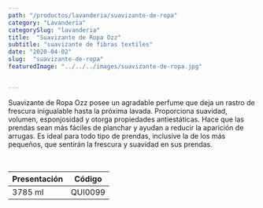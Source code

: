 ```yaml
---
path: "/productos/lavanderia/suavizante-de-ropa"
category: "Lavandería"
categorySlug: "lavanderia"
title:  "Suavizante de Ropa Ozz"
subtitle: "suavizante de fibras textiles"
date: "2020-04-02"
slug:  "suavizante-de-ropa"
featuredImage: "../../../images/suavizante-de-ropa.jpg"


---
```

Suavizante de Ropa Ozz posee un agradable perfume que deja un rastro de frescura inigualable hasta la próxima lavada. Proporciona suavidad, volumen, esponjosidad y otorga propiedades antiestáticas. Hace que las prendas sean más fáciles de planchar y ayudan a reducir la aparición de arrugas. Es ideal para todo tipo de prendas, inclusive la de los más pequeños, que sentirán la frescura y suavidad en sus prendas.

<br>
<table class="min-w-full md:min-w-0 divide-y-0 divide-gray-200">
          <thead class=" bg-white">
            <tr>
              <th scope="col" class="px-6 text-center text-xs font-medium text-blue-500 uppercase tracking-wider">
                Presentación
              </th>
              <th scope="col" class="px-6 py-3 text-center text-xs font-medium text-blue-500 uppercase tracking-wider">
                Código
              </th>
            </tr>
          </thead>
          <tbody>
            <tr class="bg-gray-400">
              <td class="px-6 py-4 whitespace-nowrap text-sm text-gray-700 text-center">
              3785 ml
              </td>
              <td class="px-6 py-4 whitespace-nowrap text-sm text-gray-700 text-center">
              QUI0099
              </td>
            </tr>
          </tbody>
        </table>
